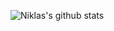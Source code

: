 ![Niklas's github stats](https://github-readme-stats.vercel.app/api?username=nstylo&count_private=true&show_icons=true&theme=merko)
